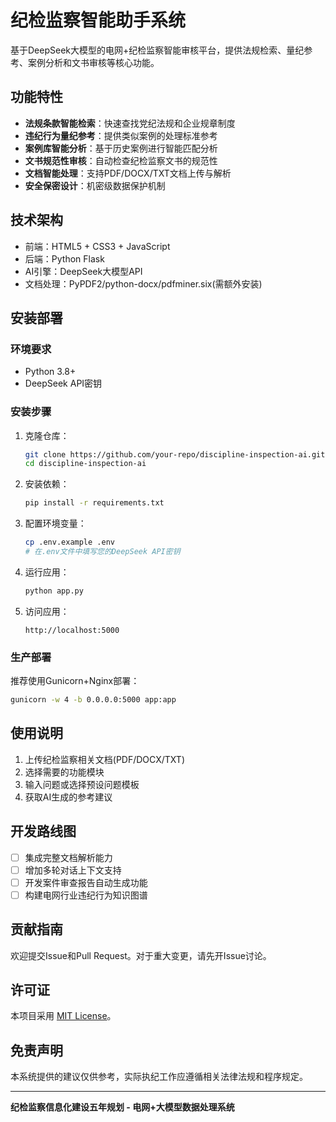 # 纪检监察智能助手系统

基于DeepSeek大模型的电网+纪检监察智能审核平台，提供法规检索、量纪参考、案例分析和文书审核等核心功能。


## 功能特性

- **法规条款智能检索**：快速查找党纪法规和企业规章制度
- **违纪行为量纪参考**：提供类似案例的处理标准参考
- **案例库智能分析**：基于历史案例进行智能匹配分析
- **文书规范性审核**：自动检查纪检监察文书的规范性
- **文档智能处理**：支持PDF/DOCX/TXT文档上传与解析
- **安全保密设计**：机密级数据保护机制

## 技术架构

- 前端：HTML5 + CSS3 + JavaScript
- 后端：Python Flask
- AI引擎：DeepSeek大模型API
- 文档处理：PyPDF2/python-docx/pdfminer.six(需额外安装)

## 安装部署

### 环境要求

- Python 3.8+
- DeepSeek API密钥

### 安装步骤

1. 克隆仓库：
   ```bash
   git clone https://github.com/your-repo/discipline-inspection-ai.git
   cd discipline-inspection-ai
   ```

2. 安装依赖：
   ```bash
   pip install -r requirements.txt
   ```

3. 配置环境变量：
   ```bash
   cp .env.example .env
   # 在.env文件中填写您的DeepSeek API密钥
   ```

4. 运行应用：
   ```bash
   python app.py
   ```

5. 访问应用：
   ```
   http://localhost:5000
   ```

### 生产部署

推荐使用Gunicorn+Nginx部署：
```bash
gunicorn -w 4 -b 0.0.0.0:5000 app:app
```

## 使用说明

1. 上传纪检监察相关文档(PDF/DOCX/TXT)
2. 选择需要的功能模块
3. 输入问题或选择预设问题模板
4. 获取AI生成的参考建议

## 开发路线图

- [ ] 集成完整文档解析能力
- [ ] 增加多轮对话上下文支持
- [ ] 开发案件审查报告自动生成功能
- [ ] 构建电网行业违纪行为知识图谱

## 贡献指南

欢迎提交Issue和Pull Request。对于重大变更，请先开Issue讨论。

## 许可证

本项目采用 [MIT License](LICENSE)。

## 免责声明

本系统提供的建议仅供参考，实际执纪工作应遵循相关法律法规和程序规定。

---

**纪检监察信息化建设五年规划 - 电网+大模型数据处理系统**
```
